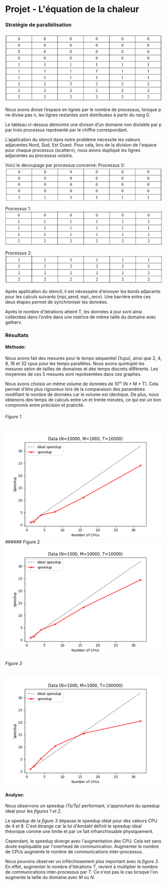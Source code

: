 # Projet - L'équation de la chaleur

### Stratégie de parallélisation

<img src="figures/tab1.png" alt="Alt Text" style="zoom: 80%;" />

Nous avons divisé l’espace en lignes par le nombre de processus, lorsque p ne divise pas n, les lignes restantes sont distribuées à partir du rang 0.

Le tableau ci-dessus démontre une divison d’un domaine non divisible par p par trois processus représenté par le chiffre correspondant.

L'application du stencil dans notre problème nécessite les valeurs adjacentes Nord, Sud, Est Ouest. Pour cela, lors de la division de l'espace pour chaque processus (scatterv), nous avons dupliqué les lignes adjacentes au processus voisins.

Voici le découpage par processus concerné:
Processus 0:
<img src="figures/proc0.png" alt="Alt Text" style="zoom: 80%;" />

Processus 1:
<img src="figures/proc1.png" alt="Alt Text" style="zoom: 80%;" />

Processus 2:
<img src="figures/proc2.png" alt="Alt Text" style="zoom: 80%;" />

Après application du stencil, il est nécessaire d'envoyer les bords adjacents pour les calculs suivants (mpi_send, mpi:_recv). Une barrière entre ces deux étapes permet de synchroniser les données.

Après le nombre d'itérations atteint T, les données à jour sont ainsi collectées dans l'ordre dans une matrice de même taille du domaine avec gatherv.

### Résultats

#### Méthode:

Nous avons fait des mesures pour le temps séquentiel (1cpu), ainsi que 2, 4, 8, 16 et 32 cpus pour les temps parallèles. Nous avons quintuplé les mesures selon de tailles de domaines et des temps discrets différents. Les moyennes de ces 5 mesures sont représentées dans ces graphes.

Nous avons choisis un même volume de données de 10¹¹  (N * M * T). Cela permet d'être plus rigoureux lors de la comparaison des paramètres modifiant le nombre de données car le volume est identique. De plus, nous obtenons des temps de calculs entre un et trente minutes, ce qui est un bon compromis entre précision et praticité.


###### Figure 1

<img src="figures/Data_N10.png" alt="Alt Text" style="zoom: 80%;" />
###### Figure 2
<img src="figures/Data_M10.png" alt="Alt Text" style="zoom: 80%;" />

###### Figure 3
<img src="figures/Data_T10.png" alt="Alt Text" style="zoom:80%;" />

#### Analyse:

Nous observons un speedup *(Ts/Tp)* performant, s'approchant du speedup ideal pour les *figures 1 et 2*. 

Le speedup de la *figure 3* dépasse le speedup idéal pour des valeurs CPU de 4 et 8. C'est étrange car la loi d'Amdahl définit le speedup ideal théorique comme une limite et par ce fait infranchissable physiquement.

Cependant, le speedup diverge avec l'augmentation des CPU. Cela est sans doute expliquable par l'overhead de communication. Augmenter le nombre de CPUs augmente le nombre de communications inter-processus.

Nous pouvons observer un infléchissement plus important avec la *figure 3*. En effet, augmenter le nombre d'itérations *T*, revient à multiplier le nombre de communications inter-processus par *T*. Ce n'est pas le cas lorsque l'on augmente la taille du domaine avec *M* ou *N*.

